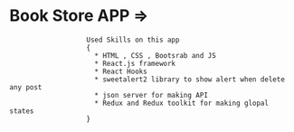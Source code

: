 ﻿# Book Store APP =>  
                       Used Skills on this app
                       {
                         * HTML , CSS , Bootsrab and JS
                         * React.js framework
                         * React Hooks
                         * sweetalert2 library to show alert when delete any post
                         * json server for making API
                         * Redux and Redux toolkit for making glopal states
                       }
 
